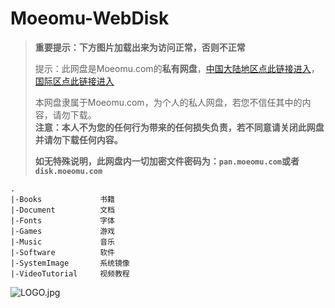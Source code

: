 # Moeomu-WebDisk

> **重要提示：下方图片加载出来为访问正常，否则不正常**
>
> 提示：此网盘是Moeomu.com的**私有网盘**，[中国大陆地区点此链接进入](https://disk.moeomu.com/China-189)，[国际区点此链接进入](https://disk.moeomu.com/Global-OneDrive)
>
> 本网盘隶属于Moeomu.com，为个人的私人网盘，若您不信任其中的内容，请勿下载。  
> **注意：本人不为您的任何行为带来的任何损失负责，若不同意请关闭此网盘并请勿下载任何内容。**
>
> **如无特殊说明，此网盘内一切加密文件密码为：`pan.moeomu.com`或者`disk.moeomu.com`**

```text
.
|-Books             书籍
|-Document          文档
|-Fonts             字体
|-Games             游戏
|-Music             音乐
|-Software          软件
|-SystemImage       系统镜像
|-VideoTutorial     视频教程
```

![LOGO.jpg](https://s1.ax1x.com/2020/10/27/BM8l26.jpg)
